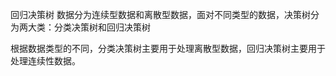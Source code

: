 回归决策树
数据分为连续型数据和离散型数据，面对不同类型的数据，决策树分为两大类：分类决策树和回归决策树


根据数据类型的不同，分类决策树主要用于处理离散型数据，回归决策树主要用于处理连续性数据。
